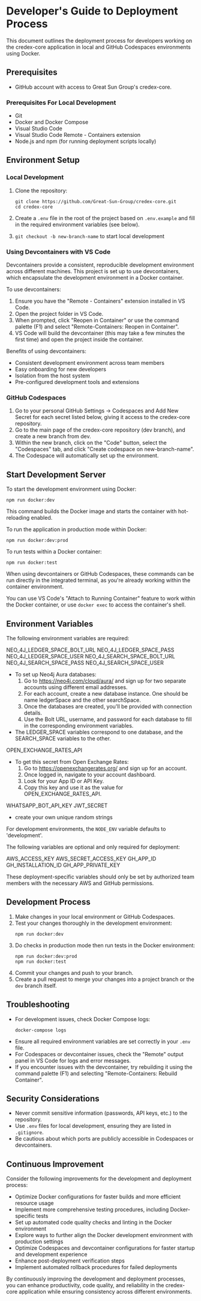 # Developer's Guide to Deployment Process

This document outlines the deployment process for developers working on the credex-core application in local and GitHub Codespaces environments using Docker.

## Prerequisites

- GitHub account with access to Great Sun Group's credex-core.

### Prerequisites For Local Development

- Git
- Docker and Docker Compose
- Visual Studio Code
- Visual Studio Code Remote - Containers extension
- Node.js and npm (for running deployment scripts locally)

## Environment Setup

### Local Development

1. Clone the repository:

   ```
   git clone https://github.com/Great-Sun-Group/credex-core.git
   cd credex-core
   ```

2. Create a `.env` file in the root of the project based on `.env.example` and fill in the required environment variables (see below).
3. `git checkout -b new-branch-name` to start local development

### Using Devcontainers with VS Code

Devcontainers provide a consistent, reproducible development environment across different machines. This project is set up to use devcontainers, which encapsulate the development environment in a Docker container.

To use devcontainers:

1. Ensure you have the "Remote - Containers" extension installed in VS Code.
2. Open the project folder in VS Code.
3. When prompted, click "Reopen in Container" or use the command palette (F1) and select "Remote-Containers: Reopen in Container".
4. VS Code will build the devcontainer (this may take a few minutes the first time) and open the project inside the container.

Benefits of using devcontainers:
- Consistent development environment across team members
- Easy onboarding for new developers
- Isolation from the host system
- Pre-configured development tools and extensions

### GitHub Codespaces

1. Go to your personal GitHub Settings -> Codespaces and Add New Secret for each secret listed below, giving it access to the credex-core repository.
2. Go to the main page of the credex-core repository (dev branch), and create a new branch from dev.
3. Within the new branch, click on the "Code" button, select the "Codespaces" tab, and click "Create codespace on new-branch-name".
4. The Codespace will automatically set up the environment.

## Start Development Server

To start the development environment using Docker:
   ```
   npm run docker:dev
   ```
   This command builds the Docker image and starts the container with hot-reloading enabled.

To run the application in production mode within Docker:
   ```
   npm run docker:dev:prod
   ```

To run tests within a Docker container:
   ```
   npm run docker:test
   ```

When using devcontainers or GitHub Codespaces, these commands can be run directly in the integrated terminal, as you're already working within the container environment.

You can use VS Code's "Attach to Running Container" feature to work within the Docker container, or use `docker exec` to access the container's shell.

## Environment Variables

The following environment variables are required:

NEO_4J_LEDGER_SPACE_BOLT_URL
NEO_4J_LEDGER_SPACE_PASS
NEO_4J_LEDGER_SPACE_USER
NEO_4J_SEARCH_SPACE_BOLT_URL
NEO_4J_SEARCH_SPACE_PASS
NEO_4J_SEARCH_SPACE_USER
- To set up Neo4j Aura databases:
   1. Go to https://neo4j.com/cloud/aura/ and sign up for two separate accounts using different email addresses.
   2. For each account, create a new database instance. One should be name ledgerSpace and the other searchSpace.
   3. Once the databases are created, you'll be provided with connection details.
   4. Use the Bolt URL, username, and password for each database to fill in the corresponding environment variables.
- The LEDGER_SPACE variables correspond to one database, and the SEARCH_SPACE variables to the other.

OPEN_EXCHANGE_RATES_API
- To get this secret from Open Exchange Rates:
   1. Go to https://openexchangerates.org/ and sign up for an account.
   2. Once logged in, navigate to your account dashboard.
   3. Look for your App ID or API Key.
   4. Copy this key and use it as the value for OPEN_EXCHANGE_RATES_API.

WHATSAPP_BOT_API_KEY
JWT_SECRET
- create your own unique random strings

For development environments, the `NODE_ENV` variable defaults to 'development'.

The following variables are optional and only required for deployment:

AWS_ACCESS_KEY
AWS_SECRET_ACCESS_KEY
GH_APP_ID
GH_INSTALLATION_ID
GH_APP_PRIVATE_KEY

These deployment-specific variables should only be set by authorized team members with the necessary AWS and GitHub permissions.

## Development Process

1. Make changes in your local environment or GitHub Codespaces.
2. Test your changes thoroughly in the development environment:
   ```
   npm run docker:dev
   ```
3. Do checks in production mode then run tests in the Docker environment:
   ```
   npm run docker:dev:prod
   npm run docker:test
   ```
4. Commit your changes and push to your branch.
5. Create a pull request to merge your changes into a project branch or the `dev` branch itself.

## Troubleshooting

- For development issues, check Docker Compose logs:
  ```
  docker-compose logs
  ```
- Ensure all required environment variables are set correctly in your `.env` file.
- For Codespaces or devcontainer issues, check the "Remote" output panel in VS Code for logs and error messages.
- If you encounter issues with the devcontainer, try rebuilding it using the command palette (F1) and selecting "Remote-Containers: Rebuild Container".

## Security Considerations

- Never commit sensitive information (passwords, API keys, etc.) to the repository.
- Use `.env` files for local development, ensuring they are listed in `.gitignore`.
- Be cautious about which ports are publicly accessible in Codespaces or devcontainers.

## Continuous Improvement

Consider the following improvements for the development and deployment process:

- Optimize Docker configurations for faster builds and more efficient resource usage
- Implement more comprehensive testing procedures, including Docker-specific tests
- Set up automated code quality checks and linting in the Docker environment
- Explore ways to further align the Docker development environment with production settings
- Optimize Codespaces and devcontainer configurations for faster startup and development experience
- Enhance post-deployment verification steps
- Implement automated rollback procedures for failed deployments

By continuously improving the development and deployment processes, you can enhance productivity, code quality, and reliability in the credex-core application while ensuring consistency across different environments.
